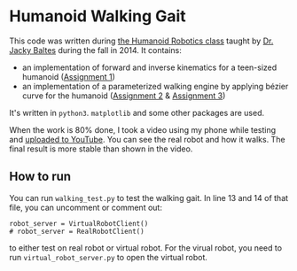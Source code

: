 # Humanoid Walking Gait

This code was written during <a href="https://docs.google.com/document/d/1mPWBGmQyCL091ZmEOl5VE-HMGXpkN_5cPioKWj16Hgo/pub">the Humanoid Robotics class</a> taught by <a href="http://www.cs.umanitoba.ca/~jacky/">Dr. Jacky Baltes</a> during the fall in 2014. It contains:
- an implementation of forward and inverse kinematics for a teen-sized humanoid (<a href="https://docs.google.com/document/d/1DC1oZSwRnXxOZyOl3Uws5lCSxL411XOLhUKwFWYq-7w/pub">Assignment 1</a>)
- an implementation of a parameterized walking engine by applying bézier curve for the humanoid (<a href="https://docs.google.com/document/d/1xn-Vz_1iDdZaxjkU-f0krdVOTQELIBOWTNv0RW_a9qY/pub">Assignment 2</a> & <a href="https://docs.google.com/document/d/16tFkeojwIg4bChwQuD_m7U0C73lbdEWQNqBkyzHhOx0/pub">Assignment 3</a>)

It's written in `python3`. `matplotlib` and some other packages are used.

When the work is 80% done, I took a video using my phone while testing and <a href="">uploaded to YouTube</a>. You can see the real robot and how it walks. The final result is more stable than shown in the video.

## How to run

You can run `walking_test.py` to test the walking gait. In line 13 and 14 of that file, you can uncomment or comment out:

```
robot_server = VirtualRobotClient()
# robot_server = RealRobotClient()
```

to either test on real robot or virtual robot. For the virual robot, you need to run `virtual_robot_server.py` to open the virtual robot.
